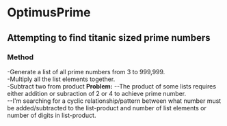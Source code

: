 # OptimusPrime
<h2>Attempting to find titanic sized prime numbers</h2>
<h3>Method</h3>
-Generate a list of all prime numbers from 3 to 999,999.<br>
-Multiply all the list elements together.<br>
-Subtract two from product
<b>Problem:</b>
--The product of some lists requires either addition or subraction of 2 or 4 to achieve prime number.<br>
--I'm searching for a cyclic relationship/pattern between what number must be added/subtracted to the list-product and number of list elements or number of digits in list-product.
